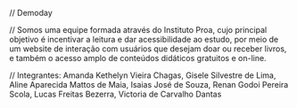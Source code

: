 // Demoday

// Somos uma equipe formada através do Instituto Proa, cujo principal objetivo é incentivar a leitura e dar acessibilidade ao estudo, por meio de um website de interação com usuários que  desejam  doar ou receber livros, e também o acesso amplo de conteúdos didáticos gratuitos e  on-line.

// Integrantes: Amanda Kethelyn Vieira Chagas, Gisele Silvestre de Lima, Aline Aparecida Mattos de Maia, Isaias José de Souza, Renan Godoi Pereira Scola, Lucas Freitas Bezerra, Victoria de Carvalho Dantas
